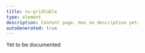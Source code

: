 ```yaml
---
title: nu-gridtable
type: element
description: Content page. Has no description yet.
autoGenerated: true
---
```


Yet to be documented
